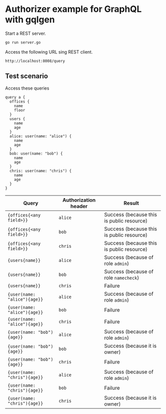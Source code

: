 # Authorizer example for GraphQL with gqlgen

Start a REST server.

```sh
go run server.go
```

Access the following URL sing REST client.

`http://localhost:8008/query`

## Test scenario

Access these queries
```
query a {
  offices {
    name
    floor
  }
  users {
    name
    age
  }
  alice: user(name: "alice") {
    name
    age
  }
  bob: user(name: "bob") {
    name
    age
  }
  chris: user(name: "chris") {
    name
    age
  }
}
```


| Query | Authorization header | Result |
|-|-|-|
| `{offices{<any field>}}` | `alice` | Success (because this is public resource) |
| `{offices{<any field>}}` | `bob` | Success (because this is public resource) |
| `{offices{<any field>}}` | `chris` | Success (because this is public resource) |
| `{users{name}}` | `alice` | Success (because of role `admin`) |
| `{users{name}}` | `bob` | Success (because of role `namecheck`) |
| `{users{name}}` | `chris` | Failure |
| `{user(name: "alice"){age}}` | `alice` | Success (because of role `admin`) |
| `{user(name: "alice"){age}}` | `bob` | Failure |
| `{user(name: "alice"){age}}` | `chris` | Failure |
| `{user(name: "bob"){age}}` | `alice` | Success (because of role `admin`) |
| `{user(name: "bob"){age}}` | `bob` | Success (because it is owner) |
| `{user(name: "bob"){age}}` | `chris` | Failure |
| `{user(name: "chris"){age}}` | `alice` | Success (because of role `admin`) |
| `{user(name: "chris"){age}}` | `bob` | Failure |
| `{user(name: "chris"){age}}` | `chris` | Success (because it is owner) |